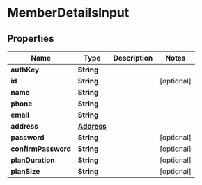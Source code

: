 # MemberDetailsInput

## Properties
Name | Type | Description | Notes
------------ | ------------- | ------------- | -------------
**authKey** | **String** |  | 
**id** | **String** |  |  [optional]
**name** | **String** |  | 
**phone** | **String** |  | 
**email** | **String** |  | 
**address** | [**Address**](Address.md) |  | 
**password** | **String** |  |  [optional]
**confirmPassword** | **String** |  |  [optional]
**planDuration** | **String** |  |  [optional]
**planSize** | **String** |  |  [optional]
